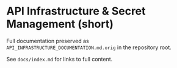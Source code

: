 # API Infrastructure & Secret Management (short)

Full documentation preserved as `API_INFRASTRUCTURE_DOCUMENTATION.md.orig` in the repository root.

See `docs/index.md` for links to full content.
